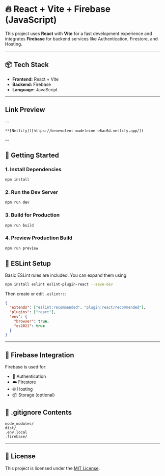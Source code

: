 # 🔥 React + Vite + Firebase (JavaScript)

This project uses **React** with **Vite** for a fast development experience and integrates **Firebase** for backend services like Authentication, Firestore, and Hosting.

---

## 📦 Tech Stack

- **Frontend:** React + Vite
- **Backend:** Firebase
- **Language:** JavaScript

---

## Link Preview
--

```
**[Netlify]([https://benevolent-madeleine-e6ac6d.netlify.app/])
```

--

## 🚀 Getting Started

### 1. Install Dependencies

```bash
npm install
```

### 2. Run the Dev Server

```bash
npm run dev
```

### 3. Build for Production

```bash
npm run build
```

### 4. Preview Production Build

```bash
npm run preview
```

## 🧪 ESLint Setup

Basic ESLint rules are included. You can expand them using:

```bash
npm install eslint eslint-plugin-react --save-dev
```

Then create or edit `.eslintrc`:

```json
{
  "extends": ["eslint:recommended", "plugin:react/recommended"],
  "plugins": ["react"],
  "env": {
    "browser": true,
    "es2021": true
  }
}
```

---

## 🔐 Firebase Integration

Firebase is used for:

- 🔐 Authentication
- ☁️ Firestore
- 🌐 Hosting
- 📦 Storage (optional)


## 📁 .gitignore Contents

```gitignore
node_modules/
dist/
.env.local
.firebase/
```

---

## 📄 License

This project is licensed under the [MIT License](LICENSE).
